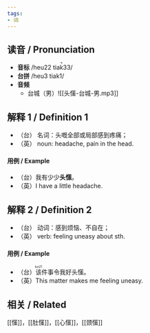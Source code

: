 ```yaml
---
tags:
- 词
---
```


## __读音__ / Pronunciation

- __音标__ /heu22 tiak̚33/
- __台拼__ /heu3 tiak1/
- __音频__
	- 台城（男）![[头憡-台城-男.mp3]]
## 解释 1 / Definition 1 

- （台） 名词：头嘅全部或局部感到疼痛；
- （英） noun: headache, pain in the head.

#### 用例 / Example 

- （台）我有少少**头憡**。
- （英）I have a little headache.

## 解释 2 / Definition 2

- （台） 动词：感到烦恼、不自在；
- （英） verb: feeling uneasy about sth.

#### 用例 / Example

- （台）<ruby>该<rt>koi21</rt></ruby>件事令我好头憡。
- （英）This matter makes me feeling uneasy.


## 相关 / Related

[[憡]]，[[肚憡]]，[[心憡]]，[[颈憡]]
